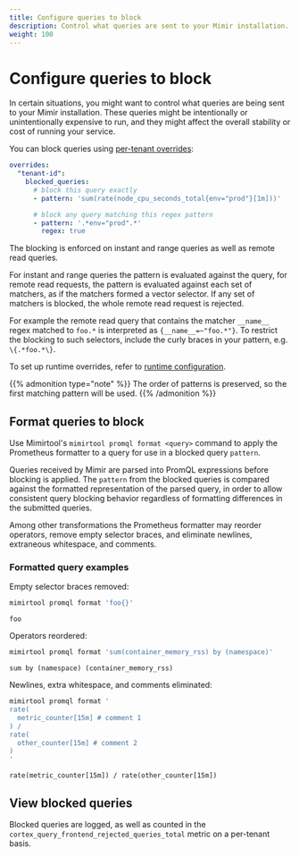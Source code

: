 ```yaml
---
title: Configure queries to block
description: Control what queries are sent to your Mimir installation.
weight: 100
---
```


# Configure queries to block

In certain situations, you might want to control what queries are being sent to your Mimir installation. These queries
might be intentionally or unintentionally expensive to run, and they might affect the overall stability or cost of running
your service.

You can block queries using [per-tenant overrides](../about-runtime-configuration/):

```yaml
overrides:
  "tenant-id":
    blocked_queries:
      # block this query exactly
      - pattern: 'sum(rate(node_cpu_seconds_total{env="prod"}[1m]))'

      # block any query matching this regex pattern
      - pattern: '.*env="prod".*'
        regex: true
```

The blocking is enforced on instant and range queries as well as remote read queries.

For instant and range queries the pattern is evaluated against the query, for remote read requests, the pattern is evaluated against each set of matchers, as if the matchers formed a vector selector. If any set of matchers is blocked, the whole remote read request is rejected.

For example the remote read query that contains the matcher `__name__` regex matched to `foo.*` is interpreted as `{__name__=~"foo.*"}`. To restrict the blocking to such selectors, include the curly braces in your pattern, e.g. `\{.*foo.*\}`.

To set up runtime overrides, refer to [runtime configuration](../about-runtime-configuration/).

{{% admonition type="note" %}}
The order of patterns is preserved, so the first matching pattern will be used.
{{% /admonition %}}

## Format queries to block

Use Mimirtool's `mimirtool promql format <query>` command to apply the Prometheus formatter to a query
for use in a blocked query `pattern`.

Queries received by Mimir are parsed into PromQL expressions before blocking is applied.
The `pattern` from the blocked queries is compared against the formatted representation of the parsed query,
in order to allow consistent query blocking behavior regardless of formatting differences in the submitted queries.

Among other transformations the Prometheus formatter may reorder operators, remove empty selector braces,
and eliminate newlines, extraneous whitespace, and comments.

### Formatted query examples

Empty selector braces removed:

```bash
mimirtool promql format 'foo{}'
```

```console
foo
```

Operators reordered:

```bash
mimirtool promql format 'sum(container_memory_rss) by (namespace)'
```

```console
sum by (namespace) (container_memory_rss)
```

Newlines, extra whitespace, and comments eliminated:

```bash
mimirtool promql format '
rate(
  metric_counter[15m] # comment 1
) /
rate(
  other_counter[15m] # comment 2
)
'
```

```console
rate(metric_counter[15m]) / rate(other_counter[15m])
```

## View blocked queries

Blocked queries are logged, as well as counted in the `cortex_query_frontend_rejected_queries_total` metric on a per-tenant basis.

